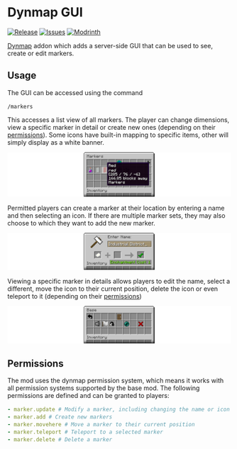 [ISSUES]: https://github.com/PssbleTrngle/DynmapGUI/issues

[DOWNLOAD]: https://modrinth.com/project/dynmap-gui/versions

[MODRINTH]: https://modrinth.com/project/dynmap-gui

# Dynmap GUI <!-- modrinth_exclude.start -->

[![Release](https://img.shields.io/github/v/release/PssbleTrngle/DynmapGUI?label=Version&sort=semver)][DOWNLOAD]
[![Issues](https://img.shields.io/github/issues/PssbleTrngle/DynmapGUI?label=Issues)][ISSUES]
[![Modrinth](https://img.shields.io/modrinth/dt/PZKxuodp?color=green&logo=modrinth&logoColor=green)][MODRINTH]

<!-- modrinth_exclude.end -->

[Dynmap](https://modrinth.com/plugin/dynmap) addon which adds a server-side GUI that can be used to see, create or edit markers.

## Usage

The GUI can be accessed using the command 
```
/markers
```
This accesses a list view of all markers. The player can change dimensions, view a specific marker in detail or create new ones (depending on their [permissions](#Permissions)).
Some icons have built-in mapping to specific items, other will simply display as a white banner.

![Marker List GUI](https://raw.githubusercontent.com/PssbleTrngle/DynmapGui/1.20.x/screenshots/list.png)

Permitted players can create a marker at their location by entering a name and then selecting an icon.
If there are multiple marker sets, they may also choose to which they want to add the new marker.

![Create Marker GUI](https://raw.githubusercontent.com/PssbleTrngle/DynmapGui/1.20.x/screenshots/create.png)

Viewing a specific marker in details allows players to edit the name, select a different, move the icon to their current position, delete the icon or even teleport to it (depending on their [permissions](#Permissions))

![Marker Controls GUI](https://raw.githubusercontent.com/PssbleTrngle/DynmapGui/1.20.x/screenshots/controls.png)

## Permissions

The mod uses the dynmap permission system, which means it works with all permission systems supported by the base mod.
The following permissions are defined and can be granted to players:
```yml
- marker.update # Modify a marker, including changing the name or icon
- marker.add # Create new markers
- marker.movehere # Move a marker to their current position
- marker.teleport # Teleport to a selected marker
- marker.delete # Delete a marker
```
